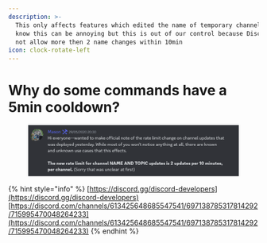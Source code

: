 ```yaml
---
description: >-
  This only affects features which edited the name of temporary channels. We
  know this can be annoying but this is out of our control because Discord does
  not allow more then 2 name changes within 10min
icon: clock-rotate-left
---
```


# Why do some commands have a 5min cooldown?

<figure><img src="../.gitbook/assets/image (20).png" alt=""><figcaption></figcaption></figure>

{% hint style="info" %}
[https://discord.gg/discord-developers](https://discord.gg/discord-developers) [https://discord.com/channels/613425648685547541/697138785317814292/715995470048264233](https://discord.com/channels/613425648685547541/697138785317814292/715995470048264233)
{% endhint %}

